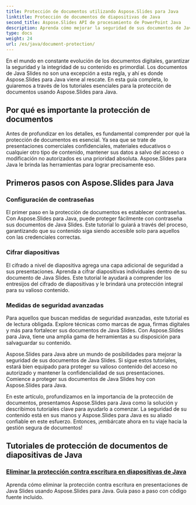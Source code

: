 ```yaml
---
title: Protección de documentos utilizando Aspose.Slides para Java
linktitle: Protección de documentos de diapositivas de Java
second_title: Aspose.Slides API de procesamiento de PowerPoint Java
description: Aprenda cómo mejorar la seguridad de sus documentos de Java Slides con Aspose.Slides. Explore tutoriales paso a paso para la protección de documentos.
type: docs
weight: 24
url: /es/java/document-protection/
---
```

En el mundo en constante evolución de los documentos digitales, garantizar la seguridad y la integridad de su contenido es primordial. Los documentos de Java Slides no son una excepción a esta regla, y ahí es donde Aspose.Slides para Java viene al rescate. En esta guía completa, lo guiaremos a través de los tutoriales esenciales para la protección de documentos usando Aspose.Slides para Java.

## Por qué es importante la protección de documentos

Antes de profundizar en los detalles, es fundamental comprender por qué la protección de documentos es esencial. Ya sea que se trate de presentaciones comerciales confidenciales, materiales educativos o cualquier otro tipo de contenido, mantener sus datos a salvo del acceso o modificación no autorizados es una prioridad absoluta. Aspose.Slides para Java le brinda las herramientas para lograr precisamente eso.

## Primeros pasos con Aspose.Slides para Java

### Configuración de contraseñas

El primer paso en la protección de documentos es establecer contraseñas. Con Aspose.Slides para Java, puede proteger fácilmente con contraseña sus documentos de Java Slides. Este tutorial lo guiará a través del proceso, garantizando que su contenido siga siendo accesible solo para aquellos con las credenciales correctas.

### Cifrar diapositivas

El cifrado a nivel de diapositiva agrega una capa adicional de seguridad a sus presentaciones. Aprenda a cifrar diapositivas individuales dentro de su documento de Java Slides. Este tutorial le ayudará a comprender los entresijos del cifrado de diapositivas y le brindará una protección integral para su valioso contenido.

###  Medidas de seguridad avanzadas

Para aquellos que buscan medidas de seguridad avanzadas, este tutorial es de lectura obligada. Explore técnicas como marcas de agua, firmas digitales y más para fortalecer sus documentos de Java Slides. Con Aspose.Slides para Java, tiene una amplia gama de herramientas a su disposición para salvaguardar su contenido.

Aspose.Slides para Java abre un mundo de posibilidades para mejorar la seguridad de sus documentos de Java Slides. Si sigue estos tutoriales, estará bien equipado para proteger su valioso contenido del acceso no autorizado y mantener la confidencialidad de sus presentaciones. Comience a proteger sus documentos de Java Slides hoy con Aspose.Slides para Java.

En este artículo, profundizamos en la importancia de la protección de documentos, presentamos Aspose.Slides para Java como la solución y describimos tutoriales clave para ayudarlo a comenzar. La seguridad de su contenido está en sus manos y Aspose.Slides para Java es su aliado confiable en este esfuerzo. Entonces, ¡embárcate ahora en tu viaje hacia la gestión segura de documentos!

## Tutoriales de protección de documentos de diapositivas de Java
### [Eliminar la protección contra escritura en diapositivas de Java](./remove-write-protection-in-java-slides/)
Aprenda cómo eliminar la protección contra escritura en presentaciones de Java Slides usando Aspose.Slides para Java. Guía paso a paso con código fuente incluido.